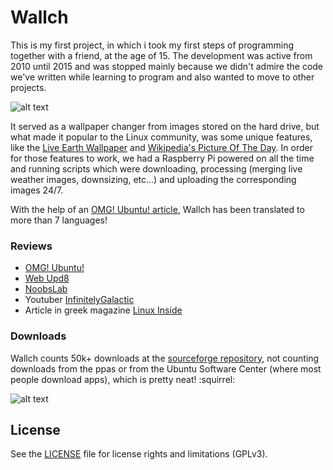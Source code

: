 # Wallch

This is my first project, in which i took my first steps of programming together with a friend, at the age of 15. The development was active from 2010 until 2015 and was stopped mainly because we didn't admire the code we've written while learning to program and also wanted to move to other projects. 

![alt text](https://i.imgur.com/j6vWRv1.jpg)

It served as a wallpaper changer from images stored on the hard drive, but what made it popular to the Linux community, was some unique features, like the [Live Earth Wallpaper](https://www.die.net/earth/rectangular.html?zoom=2) and [Wikipedia's Picture Of The Day](https://en.wikipedia.org/wiki/Wikipedia:Picture_of_the_day). In order for those features to work, we had a Raspberry Pi powered on all the time and running scripts which were downloading, processing (merging live weather images, downsizing, etc...) and uploading the corresponding images 24/7.

With the help of an [OMG! Ubuntu! article](https://www.omgubuntu.co.uk/2012/03/spare-10-minutes-help-translate-test-wallpaper-app-wallch), Wallch has been translated to more than 7 languages!

### Reviews

* [OMG! Ubuntu!](https://www.omgubuntu.co.uk/2011/08/wallch-wallpaper-changer-adds-unity-features)
* [Web Upd8](http://www.webupd8.org/2014/06/wallch-use-wallpaper-clocks-live-earth.html)
* [NoobsLab](https://www.noobslab.com/2016/05/wallch-4-wallpaper-manager-live-clock.html)
* Youtuber [InfinitelyGalactic](https://www.youtube.com/watch?v=CnWsC4kIHn8)
* Article in greek magazine [Linux Inside](https://www.linuxinsider.gr/magazine/linux-inside-6-parallilos-programmatismos)

### Downloads

Wallch counts 50k+ downloads at the [sourceforge repository](https://sourceforge.net/projects/wall-changer/), not counting downloads from the ppas or from the Ubuntu Software Center (where most people download apps), which is pretty neat! :squirrel:

![alt text](https://i.imgur.com/xhW4KOv.png)

## License
See the [LICENSE](https://github.com/LeonVitanos/Wallch/blob/master/LICENSE) file for license rights and limitations (GPLv3).
